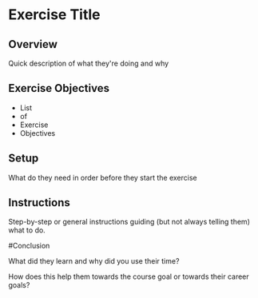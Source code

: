 # Exercise Title

## Overview

Quick description of what they're doing and why

## Exercise Objectives

* List
* of
* Exercise
* Objectives

## Setup

What do they need in order before they start the exercise

## Instructions

Step-by-step or general instructions guiding (but not always telling them) what to do.

#Conclusion

What did they learn and why did you use their time? 

How does this help them towards the course goal or towards their career goals?
